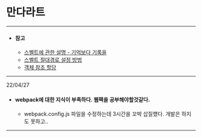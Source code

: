 만다라트
=========

------------------------------

- #### 참고  
  - [스벨트에 관한 설명 - 기억보다 기록을](https://kyounghwan01.github.io/blog/Svelte/svelte-basic/)
  - [스벨트 절대경로 설정 방법](https://kyounghwan01.github.io/blog/Svelte/alias/#rollup-plugin-alias-%E1%84%89%E1%85%A5%E1%86%AF%E1%84%8E%E1%85%B5)
  - [객체 참조 할당 ](https://junwoo45.github.io/2019-09-23-deep_clone/)

------------------------------

22/04/27

- #### webpack에 대한 지식이 부족하다. 웹팩을 공부해야할것같다.
  - webpack.config.js 파일을 수정하는데 3시간을 꼬박 삽질헀다. 개발은 하지도 못하고..

-----------------------------
